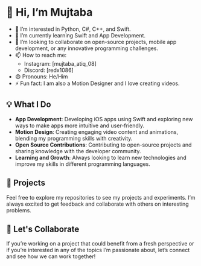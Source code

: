 # 👋 Hi, I’m Mujtaba

- 👀 I’m interested in Python, C#, C++, and Swift.
- 🌱 I’m currently learning Swift and App Development.
- 💞️ I’m looking to collaborate on open-source projects, mobile app development, or any innovative programming challenges.
- 📫 How to reach me: 
  - Instagram: [mujtaba_atiq_08]
  - Discord: [redx1086]
- 😄 Pronouns: He/Him
- ⚡ Fun fact: I am also a Motion Designer and I love creating videos.

## 💡 What I Do

- **App Development**: Developing iOS apps using Swift and exploring new ways to make apps more intuitive and user-friendly.
- **Motion Design**: Creating engaging video content and animations, blending my programming skills with creativity.
- **Open Source Contributions**: Contributing to open-source projects and sharing knowledge with the developer community.
- **Learning and Growth**: Always looking to learn new technologies and improve my skills in different programming languages.

## 🚀 Projects

Feel free to explore my repositories to see my projects and experiments. I’m always excited to get feedback and collaborate with others on interesting problems.

## 🤝 Let's Collaborate

If you’re working on a project that could benefit from a fresh perspective or if you’re interested in any of the topics I’m passionate about, let’s connect and see how we can work together!

<!---
MujtabaAti/MujtabaAti is a ✨ special ✨ repository because its `README.md` (this file) appears on your GitHub profile.
You can click the Preview link to take a look at your changes.
--->
